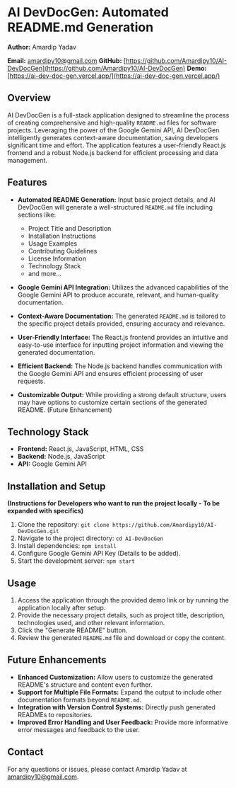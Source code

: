 # AI DevDocGen: Automated README.md Generation

**Author:** Amardip Yadav

**Email:** amardipy10@gmail.com
**GitHub:** [https://github.com/Amardipy10/AI-DevDocGen](https://github.com/Amardipy10/AI-DevDocGen)
**Demo:** [https://ai-dev-doc-gen.vercel.app/](https://ai-dev-doc-gen.vercel.app/)


## Overview

AI DevDocGen is a full-stack application designed to streamline the process of creating comprehensive and high-quality `README.md` files for software projects.  Leveraging the power of the Google Gemini API, AI DevDocGen intelligently generates context-aware documentation, saving developers significant time and effort.  The application features a user-friendly React.js frontend and a robust Node.js backend for efficient processing and data management.


## Features

* **Automated README Generation:**  Input basic project details, and AI DevDocGen will generate a well-structured `README.md` file including sections like:
    * Project Title and Description
    * Installation Instructions
    * Usage Examples
    * Contributing Guidelines
    * License Information
    * Technology Stack
    * and more...

* **Google Gemini API Integration:**  Utilizes the advanced capabilities of the Google Gemini API to produce accurate, relevant, and human-quality documentation.

* **Context-Aware Documentation:** The generated `README.md` is tailored to the specific project details provided, ensuring accuracy and relevance.

* **User-Friendly Interface:** The React.js frontend provides an intuitive and easy-to-use interface for inputting project information and viewing the generated documentation.

* **Efficient Backend:** The Node.js backend handles communication with the Google Gemini API and ensures efficient processing of user requests.

* **Customizable Output:** While providing a strong default structure, users may have options to customize certain sections of the generated README. (Future Enhancement)


## Technology Stack

* **Frontend:** React.js, JavaScript, HTML, CSS
* **Backend:** Node.js, JavaScript
* **API:** Google Gemini API


## Installation and Setup

**(Instructions for Developers who want to run the project locally -  To be expanded with specifics)**

1. Clone the repository: `git clone https://github.com/Amardipy10/AI-DevDocGen.git`
2. Navigate to the project directory: `cd AI-DevDocGen`
3. Install dependencies: `npm install`
4. Configure Google Gemini API Key (Details to be added).
5. Start the development server: `npm start`


## Usage

1. Access the application through the provided demo link or by running the application locally after setup.
2. Provide the necessary project details, such as project title, description, technologies used, and other relevant information.
3. Click the "Generate README" button.
4. Review the generated `README.md` file and download or copy the content.


## Future Enhancements

* **Enhanced Customization:**  Allow users to customize the generated README's structure and content even further.
* **Support for Multiple File Formats:** Expand the output to include other documentation formats beyond `README.md`.
* **Integration with Version Control Systems:** Directly push generated READMEs to repositories.
* **Improved Error Handling and User Feedback:** Provide more informative error messages and feedback to the user.


## Contact

For any questions or issues, please contact Amardip Yadav at amardipy10@gmail.com.
